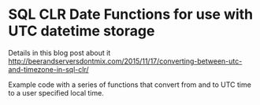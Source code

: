 # SQL CLR Date Functions for use with UTC datetime storage

Details in this blog post about it http://beerandserversdontmix.com/2015/11/17/converting-between-utc-and-timezone-in-sql-clr/

Example code with a series of functions that convert from and to UTC time to a user specified local time.
